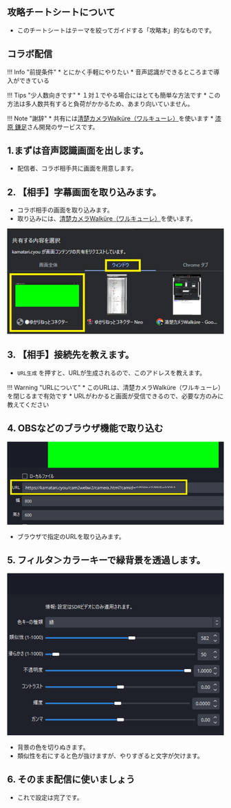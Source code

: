 ## 攻略チートシートについて

* このチートシートはテーマを絞ってガイドする「攻略本」的なものです。

## コラボ配信
!!! Info "前提条件"
    * とにかく手軽にやりたい
    * 音声認識ができるところまで導入ができている

!!! Tips "少人数向きです"
    * １対１でやる場合にはとても簡単な方法です
    * この方法は多人数共有すると負荷がかかるため、あまり向いていません。

!!! Note "謝辞"
    * 共有には[清楚カメラWalküre（ワルキューレ）](https://kamatari.cyou/cam2webw2/index.html)を使います
    * [漆原 鎌足](https://twitter.com/kamatari_san/status/1311958877223571461?ref_src=twsrc%5Etfw%7Ctwcamp%5Etweetembed%7Ctwterm%5E1377222378690805760%7Ctwgr%5E3521798a6a44e1507e8c56b71b1e854adee36e57%7Ctwcon%5Es3_&ref_url=https%3A%2F%2Fkamatari.cyou%2F)さん開発のサービスです。

## 1.まずは音声認識画面を出します。

* 配信者、コラボ相手共に画面を用意します。

## 2. 【相手】字幕画面を取り込みます。

* コラボ相手の画面を取り込みます。
* 取り込みには、[清楚カメラWalküre（ワルキューレ）](https://kamatari.cyou/cam2webw2/index.html)を使います。

![画面](images/cs_colab_rd_p1.png)

## 3. 【相手】接続先を教えます。

*  ``URL生成`` を押すと、URLが生成されるので、このアドレスを教えます。

!!! Warning "URLについて"
    * このURLは、清楚カメラWalküre（ワルキューレ）を閉じるまで有効です
    * URLがわかると画面が受信できるので、必要な方のみに教えてください

## 4. OBSなどのブラウザ機能で取り込む

![画面](images/cs_colab_rd_p2.png)

*  ブラウザで指定のURLを取り込みます。

## 5. フィルタ＞カラーキーで緑背景を透過します。

![画面](images/cs_colab_rd_p3.png)

* 背景の色を切りぬきます。
* 類似性を右にすると色が抜けますが、やりすぎると文字が欠けます。

## 6. そのまま配信に使いましょう

* これで設定は完了です。
